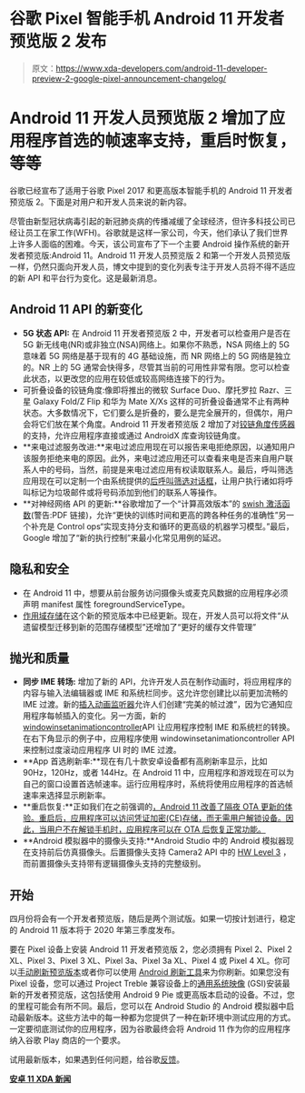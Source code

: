 # 谷歌 Pixel 智能手机 Android 11 开发者预览版 2 发布

> 原文：<https://www.xda-developers.com/android-11-developer-preview-2-google-pixel-announcement-changelog/>

# Android 11 开发人员预览版 2 增加了应用程序首选的帧速率支持，重启时恢复，等等

谷歌已经宣布了适用于谷歌 Pixel 2017 和更高版本智能手机的 Android 11 开发者预览版 2。下面是对用户和开发人员来说的新内容。

尽管由新型冠状病毒引起的新冠肺炎病的传播减缓了全球经济，但许多科技公司已经让员工在家工作(WFH)。谷歌就是这样一家公司，今天，他们承认了我们世界上许多人面临的困难。今天，该公司宣布了下一个主要 Android 操作系统的新开发者预览版:Android 11。Android 11 开发人员预览版 2 和第一个开发人员预览版一样，仍然只面向开发人员，博文中提到的变化列表专注于开发人员将不得不适应的新 API 和平台行为变化。这是最新消息。

## Android 11 API 的新变化

*   **5G 状态 API:** 在 Android 11 开发者预览版 2 中，开发者可以检查用户是否在 5G 新无线电(NR)或非独立(NSA)网络上。如果你不熟悉，NSA 网络上的 5G 意味着 5G 网络是基于现有的 4G 基础设施，而 NR 网络上的 5G 网络是独立的。NR 上的 5G 通常会快得多，尽管其当前的可用性非常有限。您可以检查此状态，以更改您的应用在较低或较高网络连接下的行为。
*   可折叠设备的铰链角度:像即将推出的微软 Surface Duo、摩托罗拉 Razr、三星 Galaxy Fold/Z Flip 和华为 Mate X/Xs 这样的可折叠设备通常不止有两种状态。大多数情况下，它们要么是折叠的，要么是完全展开的，但偶尔，用户会将它们放在某个角度。Android 11 开发者预览版 2 增加了对[铰链角度传感器](https://developer.android.com/reference/android/hardware/Sensor#STRING_TYPE_HINGE_ANGLE)的支持，允许应用程序直接或通过 AndroidX 库查询铰链角度。
*   **来电过滤服务改进:**来电过滤应用现在可以报告来电拒绝原因，以通知用户该服务拒绝来电的原因。此外，来电过滤应用还可以查看来电是否来自用户联系人中的号码，当然，前提是来电过滤应用有权读取联系人。最后，呼叫筛选应用现在可以定制一个由系统提供的[后呼叫筛选对话框](https://developer.android.com/reference/android/telecom/TelecomManager.html#ACTION_POST_CALL)，让用户执行诸如将呼叫标记为垃圾邮件或将号码添加到他们的联系人等操作。
*   **对神经网络 API 的更新:**谷歌增加了一个“计算高效版本”的 [swish 激活函数](https://arxiv.org/pdf/1710.05941.pdf)(警告:PDF 链接)，允许“更快的训练时间和更高的跨各种任务的准确性”另一个补充是 Control ops“实现支持分支和循环的更高级的机器学习模型。”最后，Google 增加了“新的执行控制”来最小化常见用例的延迟。

## 隐私和安全

*   在 Android 11 中，想要从前台服务访问摄像头或麦克风数据的应用程序必须声明 manifest 属性 foregroundServiceType。
*   [作用域存储](https://developer.android.com/preview/privacy/storage)在这个新的预览版本中已经更新。现在，开发人员可以将文件“从遗留模型迁移到新的范围存储模型”还增加了“更好的缓存文件管理”

## 抛光和质量

*   ****同步 IME 转场:**** 增加了新的 API，允许开发人员在制作动画时，将应用程序的内容与输入法编辑器或 IME 和系统栏同步。这允许您创建比以前更加流畅的 IME 过渡。新的[插入动画监听器](https://developer.android.com/reference/android/view/WindowInsetsAnimation.Callback)允许人们创建“完美的帧过渡”，因为它通知应用程序每帧插入的变化。另一方面，新的[windowinsetanimationcontroller](https://developer.android.com/reference/android/view/WindowInsetsAnimationController)API 让应用程序控制 IME 和系统栏的转换。在右下角显示的例子中，应用程序使用 windowinsetanimationcontroller API 来控制过度滚动应用程序 UI 时的 IME 过渡。
*   **App 首选刷新率:**现在有几十款安卓设备都有高刷新率显示，比如 90Hz，120Hz，或者 144Hz。在 Android 11 中，应用程序和游戏现在可以为自己的窗口设置首选帧速率。运行应用程序时，系统将使用应用程序的首选帧速率来选择显示刷新率。
*   **重启恢复:**正如我们在之前强调的[，Android 11 改善了隔夜 OTA 更新的体验。重启后，应用程序可以访问凭证加密(CE)存储，而无需用户解锁设备。因此，当用户不在解锁手机时，应用程序可以在 OTA 后恢复正常功能。](https://www.xda-developers.com/resume-reboot-make-ota-updates-more-seamless-pixel-4/)
*   **Android 模拟器中的摄像头支持:**Android Studio 中的 Android 模拟器现在支持前后仿真摄像头。后置摄像头支持 Camera2 API 中的 [HW Level 3](https://source.android.com/devices/camera/versioning#camera_api2) ，而前置摄像头支持带有逻辑摄像头支持的完整级别。

## 开始

四月份将会有一个开发者预览版，随后是两个测试版。如果一切按计划进行，稳定的 Android 11 版本将于 2020 年第三季度发布。

要在 Pixel 设备上安装 Android 11 开发者预览版 2，您必须拥有 Pixel 2、Pixel 2 XL、Pixel 3、Pixel 3 XL、Pixel 3a、Pixel 3a XL、Pixel 4 或 Pixel 4 XL。你可以[手动刷新预览版本](https://developer.android.com/preview/download.html)或者你可以使用 [Android 刷新工具](https://source.android.com/setup/contribute/flash)来为你刷新。如果您没有 Pixel 设备，您可以通过 Project Treble 兼容设备上的[通用系统映像](https://developer.android.com/topic/generic-system-image/releases) (GSI)安装最新的开发者预览版，这包括使用 Android 9 Pie 或更高版本启动的设备。不过，您的里程可能会有所不同。最后，您可以在 Android Studio 的 Android 模拟器中启动最新版本。这些方法中的每一种都为您提供了一种在新环境中测试应用的方式。一定要彻底测试你的应用程序，因为谷歌最终会将 Android 11 作为你的应用程序纳入谷歌 Play 商店的一个要求。

试用最新版本，如果遇到任何问题，给谷歌[反馈](https://developer.android.com/preview/feedback)。

**[安卓 11 XDA 新闻](https://www.xda-developers.com/tag/android-11/)**